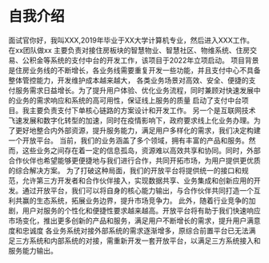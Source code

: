 # 自我介绍
面试官你好，我叫XXX,2019年毕业于XX大学计算机专业，然后进入XXX工作。在xx团队做xx
主要负责对接住房板块的智慧物业、智慧社区、物维系统、住房交易、公积金等系统的支付中台的开发工作，该项目于2022年立项启动。
项目背景是住房业务线的不断增长，各业务线需要重复开发一些功能，并且支付中心不具备整体管控能力，开发维护成本越来越大，
各类业务场景对高效、安全、便捷的支付服务需求日益增长。为了提升用户体验、优化业务流程，同时兼顾对快速发展中的业务的需求响应和系统的高可用性，保证线上服务的质量
启动了支付中台项目。我主要负责支付下单核心链路的方案设计和开发工作。
另一个是互联网技术飞速发展和数字化转型的加速，同时在疫情影响下，政府要求线上化业务办理。为了更好地整合内外部资源，提升服务能力，满足用户多样化的需求，我们决定构建一个开放平台。
当前，我们的业务涵盖了多个领域，拥有丰富的产品和服务。然而，这些业务之间存在着一定的信息孤岛，资源难以高效共享和协同。同时，外部合作伙伴也希望能够更便捷地与我们进行合作，共同开拓市场，为用户提供更优质的综合解决方案。
为了打破这种局面，我们的开放平台将提供统一的接口和规范，允许第三方开发者和合作伙伴接入，实现数据共享、业务集成和创新应用的开发。通过开放平台，我们可以将自身的核心能力输出，与合作伙伴共同打造一个互利共赢的生态系统，拓展业务边界，提升市场竞争力。
此外，随着行业竞争的加剧，用户对服务的个性化和便捷性要求越来越高。开放平台将有助于我们快速响应市场变化，推出更多创新的产品和服务，满足用户不断增长的需求，提升用户满意度和忠诚度
各业务系统对接外部系统的需求逐渐增多，原综合前置平台已无法满足三方系统和内部系统的对接，需重新开发一套开放平台，以满足三方系统接入和服务能力输出。